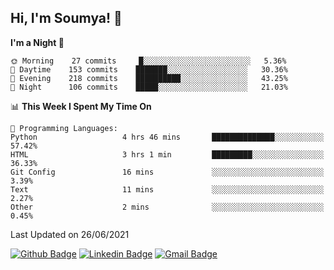## Hi, I'm Soumya! 👋

<!--START_SECTION:waka-->
**I'm a Night 🦉** 

```text
🌞 Morning    27 commits     █░░░░░░░░░░░░░░░░░░░░░░░░   5.36% 
🌆 Daytime    153 commits    ███████░░░░░░░░░░░░░░░░░░   30.36% 
🌃 Evening    218 commits    ██████████░░░░░░░░░░░░░░░   43.25% 
🌙 Night      106 commits    █████░░░░░░░░░░░░░░░░░░░░   21.03%

```


📊 **This Week I Spent My Time On** 

```text
💬 Programming Languages: 
Python                   4 hrs 46 mins       ██████████████░░░░░░░░░░░   57.42% 
HTML                     3 hrs 1 min         █████████░░░░░░░░░░░░░░░░   36.33% 
Git Config               16 mins             ░░░░░░░░░░░░░░░░░░░░░░░░░   3.39% 
Text                     11 mins             ░░░░░░░░░░░░░░░░░░░░░░░░░   2.27% 
Other                    2 mins              ░░░░░░░░░░░░░░░░░░░░░░░░░   0.45%

```


 Last Updated on 26/06/2021
<!--END_SECTION:waka-->

[![Github Badge](https://img.shields.io/badge/-rubyruins-grey?style=for-the-badge&logo=github&logoColor=white&link=https://github.com/rubyruins/)](https://www.github.com/rubyruins/) 
[![Linkedin Badge](https://img.shields.io/badge/-Soumya%20Parekh-0072b1?style=for-the-badge&logo=Linkedin&logoColor=white&link=https://www.linkedin.com/in/Soumya-Parekh/)](https://www.linkedin.com/in/Soumya-Parekh/) 
[![Gmail Badge](https://img.shields.io/badge/-soumya.parekh@somaiya.edu-c14438?style=for-the-badge&logo=Gmail&logoColor=white&link=mailto:soumya.parekh@somaiya.edu)](mailto:soumya.parekh@somaiya.edu) 
